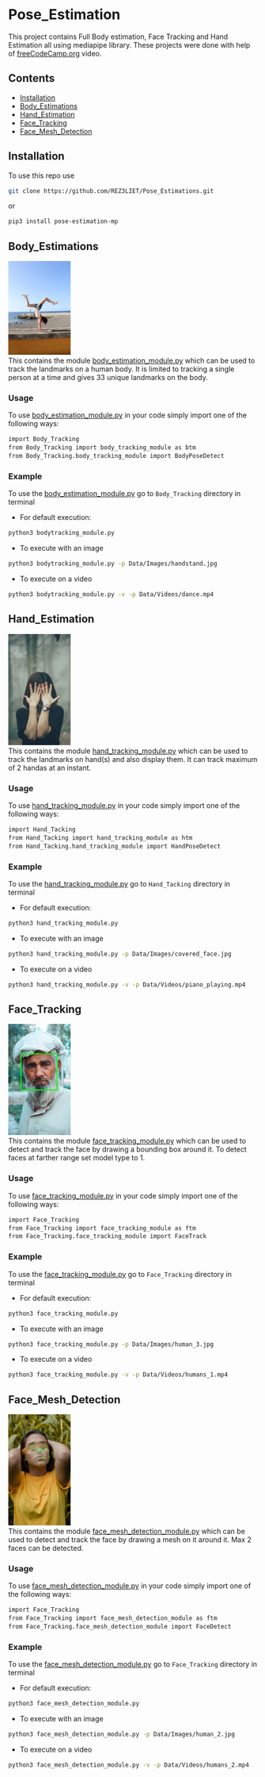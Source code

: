 # Pose_Estimation
This project contains Full Body estimation, Face Tracking and Hand Estimation all using mediapipe library. These projects were done with help of [freeCodeCamp.org](https://www.youtube.com/watch?v=01sAkU_NvOY) video.

## Contents

- [Installation](#installation)
- [Body_Estimations](#body_estimations)
- [Hand_Estimation](#hand_estimation)
- [Face_Tracking](#face_tracking)
- [Face_Mesh_Detection](#face_mesh_detection)

## Installation

To use this repo use
```bash
git clone https://github.com/REZ3LIET/Pose_Estimations.git
```
or
```bash
pip3 install pose-estimation-mp
```

## Body_Estimations

<img src="https://github.com/REZ3LIET/Pose_Estimations/blob/main/Results/body_tracking_result.jpg"  width=25% height=25%> <br>
This contains the module [body_estimation_module.py](./Body_Tracking/body_tracking_module.py) which can be used to track the landmarks on a human body. It is limited to tracking a single person at a time and gives 33 unique landmarks on the body.

### Usage

To use [body_estimation_module.py](./Body_Tracking/body_tracking_module.py) in your code simply import one of the following ways:
```bash
import Body_Tracking
from Body_Tracking import body_tracking_module as btm
from Body_Tracking.body_tracking_module import BodyPoseDetect
```

### Example

To use the [body_estimation_module.py](./Body_Tracking/body_tracking_module.py) go to `Body_Tracking` directory in terminal
- For default execution:  
```bash
python3 bodytracking_module.py
```
- To execute with an image  
```bash
python3 bodytracking_module.py -p Data/Images/handstand.jpg
```
- To execute on a video  
```bash
python3 bodytracking_module.py -v -p Data/Videos/dance.mp4
```

## Hand_Estimation

<img src="https://github.com/REZ3LIET/Pose_Estimations/blob/main/Results/hand_track_result.jpg"  width=25% height=25%> <br>
This contains the module [hand_tracking_module.py](./Hand_Tacking/hand_tracking_module.py) which can be used to track the landmarks on hand(s) and also display them. It can track maximum of 2 handas at an instant.

### Usage

To use [hand_tracking_module.py](./Hand_Tacking/hand_tracking_module.py) in your code simply import one of the following ways:
```bash
import Hand_Tacking
from Hand_Tacking import hand_tracking_module as htm
from Hand_Tacking.hand_tracking_module import HandPoseDetect
```

### Example

To use the [hand_tracking_module.py](./Hand_Tacking/hand_tracking_module.py) go to `Hand_Tacking` directory in terminal
- For default execution:  
```bash
python3 hand_tracking_module.py
```
- To execute with an image  
```bash
python3 hand_tracking_module.py -p Data/Images/covered_face.jpg
```
- To execute on a video  
```bash
python3 hand_tracking_module.py -v -p Data/Videos/piano_playing.mp4
```

## Face_Tracking

<img src="https://github.com/REZ3LIET/Pose_Estimations/blob/main/Results/face_track_result.jpg"  width=25% height=25%> <br>
This contains the module [face_tracking_module.py](./Face_Tracking/face_tracking_module.py) which can be used to detect and track the face by drawing a bounding box around it. To detect faces at farther range set model type to 1.

### Usage

To use [face_tracking_module.py](./Face_Tracking/face_tracking_module.py) in your code simply import one of the following ways:
```bash
import Face_Tracking
from Face_Tracking import face_tracking_module as ftm
from Face_Tracking.face_tracking_module import FaceTrack
```

### Example

To use the [face_tracking_module.py](./Face_Tracking/face_tracking_module.py) go to `Face_Tracking` directory in terminal
- For default execution:  
```bash
python3 face_tracking_module.py
```
- To execute with an image  
```bash
python3 face_tracking_module.py -p Data/Images/human_3.jpg
```
- To execute on a video  
```bash
python3 face_tracking_module.py -v -p Data/Videos/humans_1.mp4
```

## Face_Mesh_Detection

<img src="https://github.com/REZ3LIET/Pose_Estimations/blob/main/Results/face_mesh_result.jpg"  width=25% height=25%> <br>
This contains the module [face_mesh_detection_module.py](./Face_Tracking/face_mesh_detection_module.py) which can be used to detect and track the face by drawing a mesh on it around it. Max 2 faces can be detected.

### Usage

To use [face_mesh_detection_module.py](./Face_Tracking/face_mesh_detection_module.py) in your code simply import one of the following ways:
```bash
import Face_Tracking
from Face_Tracking import face_mesh_detection_module as ftm
from Face_Tracking.face_mesh_detection_module import FaceDetect
```

### Example

To use the [face_mesh_detection_module.py](./Face_Tracking/face_mesh_detection_module.py) go to `Face_Tracking` directory in terminal
- For default execution:  
```bash
python3 face_mesh_detection_module.py
```
- To execute with an image  
```bash
python3 face_mesh_detection_module.py -p Data/Images/human_2.jpg
```
- To execute on a video  
```bash
python3 face_mesh_detection_module.py -v -p Data/Videos/humans_2.mp4
```
